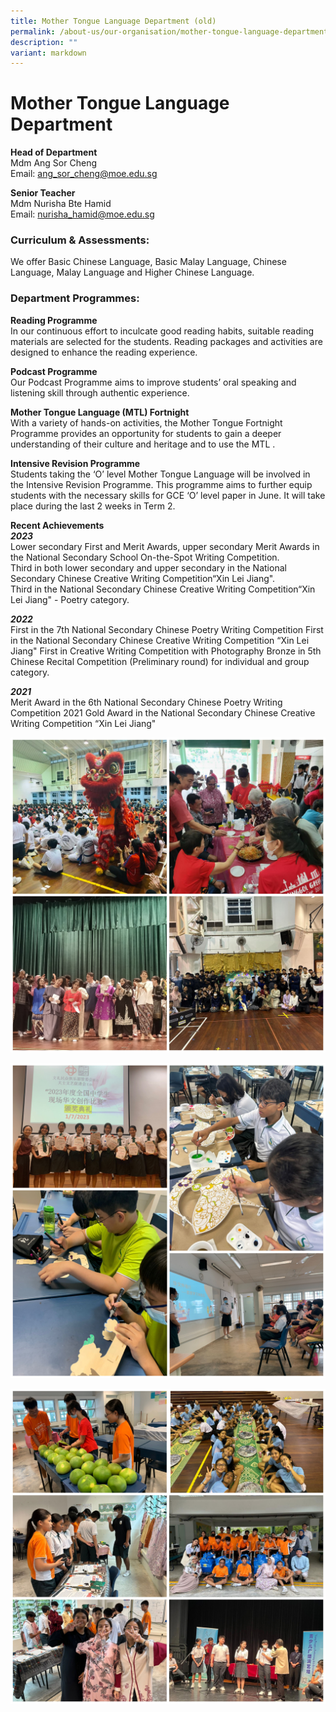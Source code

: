 ```yaml
---
title: Mother Tongue Language Department (old)
permalink: /about-us/our-organisation/mother-tongue-language-department/
description: ""
variant: markdown
---
```

# **Mother Tongue Language Department**

**Head of Department**    
Mdm Ang Sor Cheng  
Email:&nbsp;[ang_sor_cheng@moe.edu.sg](mailto:ang_sor_cheng@moe.edu.sg)

**Senior Teacher**    
Mdm Nurisha Bte Hamid<br>
Email:&nbsp;[nurisha_hamid@moe.edu.sg](mailto:nurisha_hamid@moe.edu.sg)



### Curriculum &amp; Assessments:


We offer Basic Chinese Language, Basic Malay Language, Chinese Language, Malay Language and Higher Chinese Language.


###  Department Programmes:

**Reading Programme**  
In our continuous effort to inculcate good reading habits, suitable reading materials are selected for the students. Reading packages and activities are designed to enhance the reading experience.  

**Podcast Programme**    
Our Podcast Programme aims to improve students’ oral speaking and listening skill through authentic experience.


**Mother Tongue Language (MTL) Fortnight**    
With a variety of hands-on activities, the Mother Tongue Fortnight Programme provides an opportunity for students to gain a deeper understanding of their culture and heritage and to use the MTL .


**Intensive Revision Programme**  
Students taking the ‘O’ level Mother Tongue Language will be involved in the Intensive Revision Programme. This programme aims to further equip students with the necessary skills for GCE ‘O’ level paper in June. It will take place during the last 2 weeks in Term 2.

**Recent Achievements**   
***2023***
<br>Lower secondary First and Merit Awards, upper secondary Merit Awards in the National Secondary School On-the-Spot Writing Competition.<br>
Third in both lower secondary and upper secondary in the National Secondary Chinese Creative Writing Competition“Xin Lei Jiang".<br>
Third in the National Secondary Chinese Creative Writing Competition“Xin Lei Jiang" - Poetry category.

***2022***
<br>First in the 7th National Secondary Chinese Poetry Writing Competition
First in the National Secondary Chinese Creative Writing Competition “Xin Lei Jiang"
First in Creative Writing Competition with Photography
Bronze in 5th Chinese Recital Competition (Preliminary round) for individual and group category.

***2021***
<br>Merit Award in the 6th National Secondary Chinese Poetry Writing Competition 2021 Gold Award in the National Secondary Chinese Creative Writing Competition “Xin Lei Jiang"



![](/images/mothertongue1.JPG)

![](/images/mothertongue2.JPG)

![](/images/mothertongue3.JPG)